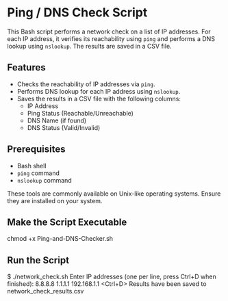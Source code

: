 # Ping / DNS Check Script

This Bash script performs a network check on a list of IP addresses. For each IP address, it verifies its reachability using `ping` and performs a DNS lookup using `nslookup`. The results are saved in a CSV file.

## Features

- Checks the reachability of IP addresses via `ping`.
- Performs DNS lookup for each IP address using `nslookup`.
- Saves the results in a CSV file with the following columns:
  - IP Address
  - Ping Status (Reachable/Unreachable)
  - DNS Name (if found)
  - DNS Status (Valid/Invalid)

## Prerequisites

- Bash shell
- `ping` command
- `nslookup` command

These tools are commonly available on Unix-like operating systems. Ensure they are installed on your system.


## Make the Script Executable
chmod +x Ping-and-DNS-Checker.sh

## Run the Script
$ ./network_check.sh
Enter IP addresses (one per line, press Ctrl+D when finished):
8.8.8.8
1.1.1.1
192.168.1.1
<Ctrl+D>
Results have been saved to network_check_results.csv


